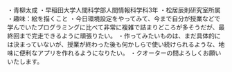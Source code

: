 ・青柳太成
・早稲田大学人間科学部人間情報科学科3年
・松居辰則研究室所属
・趣味：絵を描くこと
・今日環境設定をやってみて、今まで自分が授業などで学んでいたプログラミングに比べて非常に複雑で詰まりどころが多そうだが、最終回まで完走できるように頑張りたい。
・作ってみたいものは、まだ具体的には決まっていないが、授業が終わった後も何かしらで使い続けられるような、地味に便利なアプリを作れるようになりたい。
・クオーターの間よろしくお願いいたします。
